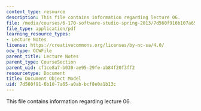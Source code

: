 ```yaml
---
content_type: resource
description: This file contains information regarding lecture 06.
file: /media/courses/6-170-software-studio-spring-2013/7d560f916b107a65a0abbcf8e0a1b13c_MIT6_170S13_06-dc-objt-mod.pdf
file_type: application/pdf
learning_resource_types:
- Lecture Notes
license: https://creativecommons.org/licenses/by-nc-sa/4.0/
ocw_type: OCWFile
parent_title: Lecture Notes
parent_type: CourseSection
parent_uid: cf1ce8a7-b030-ae95-29fe-ab84f20f3ff2
resourcetype: Document
title: Document Object Model
uid: 7d560f91-6b10-7a65-a0ab-bcf8e0a1b13c
---
```

This file contains information regarding lecture 06.